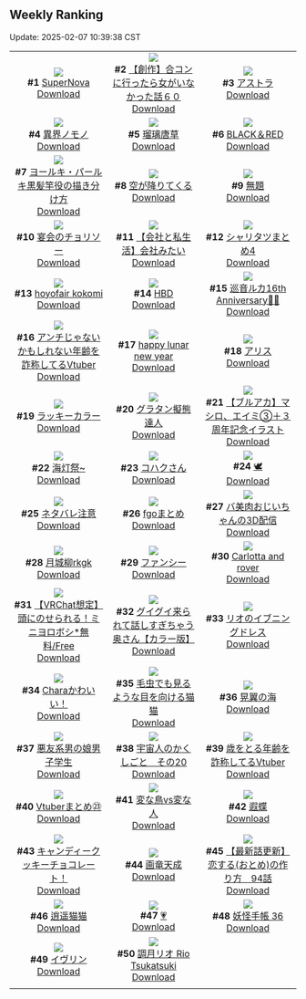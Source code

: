 ## Weekly Ranking
Update: 2025-02-07 10:39:38 CST

|      |      |      |
| :----: | :----: | :----: |
| ![](https://i.pixiv.re/c/240x480/img-master/img/2025/01/31/00/00/07/126730617_p0_master1200.jpg)<br>**#1** [SuperNova](https://www.pixiv.net/artworks/126730617)<br>[Download](https://i.pixiv.re/img-original/img/2025/01/31/00/00/07/126730617_p0.png) | ![](https://i.pixiv.re/c/240x480/img-master/img/2025/01/31/00/00/25/126730717_p0_master1200.jpg)<br>**#2** [【創作】合コンに行ったら女がいなかった話６０](https://www.pixiv.net/artworks/126730717)<br>[Download](https://i.pixiv.re/img-original/img/2025/01/31/00/00/25/126730717_p0.png) | ![](https://i.pixiv.re/c/240x480/img-master/img/2025/01/30/00/00/01/126699913_p0_master1200.jpg)<br>**#3** [アストラ](https://www.pixiv.net/artworks/126699913)<br>[Download](https://i.pixiv.re/img-original/img/2025/01/30/00/00/01/126699913_p0.png) |
| ![](https://i.pixiv.re/c/240x480/img-master/img/2025/01/31/00/00/18/126730685_p0_master1200.jpg)<br>**#4** [異界ノモノ](https://www.pixiv.net/artworks/126730685)<br>[Download](https://i.pixiv.re/img-original/img/2025/01/31/00/00/18/126730685_p0.jpg) | ![](https://i.pixiv.re/c/240x480/img-master/img/2025/02/01/00/47/39/126764728_p0_master1200.jpg)<br>**#5** [瑠璃唐草](https://www.pixiv.net/artworks/126764728)<br>[Download](https://i.pixiv.re/img-original/img/2025/02/01/00/47/39/126764728_p0.jpg) | ![](https://i.pixiv.re/c/240x480/img-master/img/2025/01/30/00/00/07/126699946_p0_master1200.jpg)<br>**#6** [BLACK＆RED](https://www.pixiv.net/artworks/126699946)<br>[Download](https://i.pixiv.re/img-original/img/2025/01/30/00/00/07/126699946_p0.jpg) |
| ![](https://i.pixiv.re/c/240x480/img-master/img/2025/01/31/18/05/43/126749373_p0_master1200.jpg)<br>**#7** [ヨールキ・パールキ黒髪竿役の描き分け方](https://www.pixiv.net/artworks/126749373)<br>[Download](https://i.pixiv.re/img-original/img/2025/01/31/18/05/43/126749373_p0.jpg) | ![](https://i.pixiv.re/c/240x480/img-master/img/2025/01/30/00/00/27/126700069_p0_master1200.jpg)<br>**#8** [空が降りてくる](https://www.pixiv.net/artworks/126700069)<br>[Download](https://i.pixiv.re/img-original/img/2025/01/30/00/00/27/126700069_p0.png) | ![](https://i.pixiv.re/c/240x480/img-master/img/2025/01/31/01/46/41/126733954_p0_master1200.jpg)<br>**#9** [無題](https://www.pixiv.net/artworks/126733954)<br>[Download](https://i.pixiv.re/img-original/img/2025/01/31/01/46/41/126733954_p0.jpg) |
| ![](https://i.pixiv.re/c/240x480/img-master/img/2025/02/01/07/30/02/126771268_p0_master1200.jpg)<br>**#10** [宴会のチョリソー](https://www.pixiv.net/artworks/126771268)<br>[Download](https://i.pixiv.re/img-original/img/2025/02/01/07/30/02/126771268_p0.jpg) | ![](https://i.pixiv.re/c/240x480/img-master/img/2025/01/31/12/00/18/126742274_p0_master1200.jpg)<br>**#11** [【会社と私生活】会社みたい](https://www.pixiv.net/artworks/126742274)<br>[Download](https://i.pixiv.re/img-original/img/2025/01/31/12/00/18/126742274_p0.jpg) | ![](https://i.pixiv.re/c/240x480/img-master/img/2025/01/31/11/38/19/126741863_p0_master1200.jpg)<br>**#12** [シャリタツまとめ4](https://www.pixiv.net/artworks/126741863)<br>[Download](https://i.pixiv.re/img-original/img/2025/01/31/11/38/19/126741863_p0.jpg) |
| ![](https://i.pixiv.re/c/240x480/img-master/img/2025/01/31/22/01/06/126757480_p0_master1200.jpg)<br>**#13** [hoyofair kokomi](https://www.pixiv.net/artworks/126757480)<br>[Download](https://i.pixiv.re/img-original/img/2025/01/31/22/01/06/126757480_p0.png) | ![](https://i.pixiv.re/c/240x480/img-master/img/2025/01/30/00/00/19/126700018_p0_master1200.jpg)<br>**#14** [HBD](https://www.pixiv.net/artworks/126700018)<br>[Download](https://i.pixiv.re/img-original/img/2025/01/30/00/00/19/126700018_p0.png) | ![](https://i.pixiv.re/c/240x480/img-master/img/2025/01/30/00/00/00/126699907_p0_master1200.jpg)<br>**#15** [巡音ルカ16th Anniversary🎂🎉](https://www.pixiv.net/artworks/126699907)<br>[Download](https://i.pixiv.re/img-original/img/2025/01/30/00/00/00/126699907_p0.jpg) |
| ![](https://i.pixiv.re/c/240x480/img-master/img/2025/01/31/21/04/29/126755341_p0_master1200.jpg)<br>**#16** [アンチじゃないかもしれない年齢を詐称してるVtuber](https://www.pixiv.net/artworks/126755341)<br>[Download](https://i.pixiv.re/img-original/img/2025/01/31/21/04/29/126755341_p0.png) | ![](https://i.pixiv.re/c/240x480/img-master/img/2025/01/31/22/05/00/126757682_p0_master1200.jpg)<br>**#17** [happy lunar new year](https://www.pixiv.net/artworks/126757682)<br>[Download](https://i.pixiv.re/img-original/img/2025/01/31/22/05/00/126757682_p0.png) | ![](https://i.pixiv.re/c/240x480/img-master/img/2025/02/01/21/35/08/126792692_p0_master1200.jpg)<br>**#18** [アリス](https://www.pixiv.net/artworks/126792692)<br>[Download](https://i.pixiv.re/img-original/img/2025/02/01/21/35/08/126792692_p0.png) |
| ![](https://i.pixiv.re/c/240x480/img-master/img/2025/01/31/20/10/02/126753294_p0_master1200.jpg)<br>**#19** [ラッキーカラー](https://www.pixiv.net/artworks/126753294)<br>[Download](https://i.pixiv.re/img-original/img/2025/01/31/20/10/02/126753294_p0.jpg) | ![](https://i.pixiv.re/c/240x480/img-master/img/2025/01/31/20/30/03/126753971_p0_master1200.jpg)<br>**#20** [グラタン擬態達人](https://www.pixiv.net/artworks/126753971)<br>[Download](https://i.pixiv.re/img-original/img/2025/01/31/20/30/03/126753971_p0.png) | ![](https://i.pixiv.re/c/240x480/img-master/img/2025/01/31/00/07/48/126731284_p0_master1200.jpg)<br>**#21** [【ブルアカ】マシロ、エイミ③＋３周年記念イラスト](https://www.pixiv.net/artworks/126731284)<br>[Download](https://i.pixiv.re/img-original/img/2025/01/31/00/07/48/126731284_p0.jpg) |
| ![](https://i.pixiv.re/c/240x480/img-master/img/2025/01/31/00/29/13/126731977_p0_master1200.jpg)<br>**#22** [海灯祭~](https://www.pixiv.net/artworks/126731977)<br>[Download](https://i.pixiv.re/img-original/img/2025/01/31/00/29/13/126731977_p0.png) | ![](https://i.pixiv.re/c/240x480/img-master/img/2025/01/30/05/11/28/126706553_p0_master1200.jpg)<br>**#23** [コハクさん](https://www.pixiv.net/artworks/126706553)<br>[Download](https://i.pixiv.re/img-original/img/2025/01/30/05/11/28/126706553_p0.jpg) | ![](https://i.pixiv.re/c/240x480/img-master/img/2025/01/31/00/01/26/126730893_p0_master1200.jpg)<br>**#24** [🕊️](https://www.pixiv.net/artworks/126730893)<br>[Download](https://i.pixiv.re/img-original/img/2025/01/31/00/01/26/126730893_p0.png) |
| ![](https://i.pixiv.re/c/240x480/img-master/img/2025/01/31/11/07/43/126741430_p0_master1200.jpg)<br>**#25** [ネタバレ注意](https://www.pixiv.net/artworks/126741430)<br>[Download](https://i.pixiv.re/img-original/img/2025/01/31/11/07/43/126741430_p0.jpg) | ![](https://i.pixiv.re/c/240x480/img-master/img/2025/01/31/11/43/11/126741933_p0_master1200.jpg)<br>**#26** [fgoまとめ](https://www.pixiv.net/artworks/126741933)<br>[Download](https://i.pixiv.re/img-original/img/2025/01/31/11/43/11/126741933_p0.jpg) | ![](https://i.pixiv.re/c/240x480/img-master/img/2025/02/01/00/02/58/126762749_p0_master1200.jpg)<br>**#27** [バ美肉おじいちゃんの3D配信](https://www.pixiv.net/artworks/126762749)<br>[Download](https://i.pixiv.re/img-original/img/2025/02/01/00/02/58/126762749_p0.jpg) |
| ![](https://i.pixiv.re/c/240x480/img-master/img/2025/01/31/00/00/33/126730751_p0_master1200.jpg)<br>**#28** [月城柳rkgk](https://www.pixiv.net/artworks/126730751)<br>[Download](https://i.pixiv.re/img-original/img/2025/01/31/00/00/33/126730751_p0.png) | ![](https://i.pixiv.re/c/240x480/img-master/img/2025/02/01/03/10/35/126768035_p0_master1200.jpg)<br>**#29** [ファンシー](https://www.pixiv.net/artworks/126768035)<br>[Download](https://i.pixiv.re/img-original/img/2025/02/01/03/10/35/126768035_p0.png) | ![](https://i.pixiv.re/c/240x480/img-master/img/2025/01/31/22/04/02/126757643_p0_master1200.jpg)<br>**#30** [Carlotta and rover](https://www.pixiv.net/artworks/126757643)<br>[Download](https://i.pixiv.re/img-original/img/2025/01/31/22/04/02/126757643_p0.png) |
| ![](https://i.pixiv.re/c/240x480/img-master/img/2025/01/31/17/58/38/126748932_p0_master1200.jpg)<br>**#31** [【VRChat想定】頭にのせられる！ミニヨロボシ*無料/Free](https://www.pixiv.net/artworks/126748932)<br>[Download](https://i.pixiv.re/img-original/img/2025/01/31/17/58/38/126748932_p0.png) | ![](https://i.pixiv.re/c/240x480/img-master/img/2025/01/31/00/07/29/126731273_p0_master1200.jpg)<br>**#32** [グイグイ来られて話しすぎちゃう奥さん【カラー版】](https://www.pixiv.net/artworks/126731273)<br>[Download](https://i.pixiv.re/img-original/img/2025/01/31/00/07/29/126731273_p0.jpg) | ![](https://i.pixiv.re/c/240x480/img-master/img/2025/01/30/18/12/01/126718914_p0_master1200.jpg)<br>**#33** [リオのイブニングドレス](https://www.pixiv.net/artworks/126718914)<br>[Download](https://i.pixiv.re/img-original/img/2025/01/30/18/12/01/126718914_p0.jpg) |
| ![](https://i.pixiv.re/c/240x480/img-master/img/2025/01/31/07/37/53/126738632_p0_master1200.jpg)<br>**#34** [Charaかわいい！](https://www.pixiv.net/artworks/126738632)<br>[Download](https://i.pixiv.re/img-original/img/2025/01/31/07/37/53/126738632_p0.png) | ![](https://i.pixiv.re/c/240x480/img-master/img/2025/01/31/00/11/36/126731432_p0_master1200.jpg)<br>**#35** [毛虫でも見るような目を向ける猫猫](https://www.pixiv.net/artworks/126731432)<br>[Download](https://i.pixiv.re/img-original/img/2025/01/31/00/11/36/126731432_p0.png) | ![](https://i.pixiv.re/c/240x480/img-master/img/2025/01/31/00/00/28/126730734_p0_master1200.jpg)<br>**#36** [晃翼の海](https://www.pixiv.net/artworks/126730734)<br>[Download](https://i.pixiv.re/img-original/img/2025/01/31/00/00/28/126730734_p0.jpg) |
| ![](https://i.pixiv.re/c/240x480/img-master/img/2025/01/31/21/15/21/126755724_p0_master1200.jpg)<br>**#37** [悪友系男の娘男子学生](https://www.pixiv.net/artworks/126755724)<br>[Download](https://i.pixiv.re/img-original/img/2025/01/31/21/15/21/126755724_p0.png) | ![](https://i.pixiv.re/c/240x480/img-master/img/2025/01/31/00/14/23/126731516_p0_master1200.jpg)<br>**#38** [宇宙人のかくしごと　その20](https://www.pixiv.net/artworks/126731516)<br>[Download](https://i.pixiv.re/img-original/img/2025/01/31/00/14/23/126731516_p0.png) | ![](https://i.pixiv.re/c/240x480/img-master/img/2025/01/30/21/31/56/126725262_p0_master1200.jpg)<br>**#39** [歳をとる年齢を詐称してるVtuber](https://www.pixiv.net/artworks/126725262)<br>[Download](https://i.pixiv.re/img-original/img/2025/01/30/21/31/56/126725262_p0.png) |
| ![](https://i.pixiv.re/c/240x480/img-master/img/2025/02/01/00/06/06/126763009_p0_master1200.jpg)<br>**#40** [Vtuberまとめ㉓](https://www.pixiv.net/artworks/126763009)<br>[Download](https://i.pixiv.re/img-original/img/2025/02/01/00/06/06/126763009_p0.jpg) | ![](https://i.pixiv.re/c/240x480/img-master/img/2025/01/31/01/21/49/126733384_p0_master1200.jpg)<br>**#41** [変な鳥vs変な人](https://www.pixiv.net/artworks/126733384)<br>[Download](https://i.pixiv.re/img-original/img/2025/01/31/01/21/49/126733384_p0.jpg) | ![](https://i.pixiv.re/c/240x480/img-master/img/2025/01/31/18/45/44/126750469_p0_master1200.jpg)<br>**#42** [遐蝶](https://www.pixiv.net/artworks/126750469)<br>[Download](https://i.pixiv.re/img-original/img/2025/01/31/18/45/44/126750469_p0.jpg) |
| ![](https://i.pixiv.re/c/240x480/img-master/img/2025/01/31/18/05/49/126749379_p0_master1200.jpg)<br>**#43** [キャンディークッキーチョコレート！](https://www.pixiv.net/artworks/126749379)<br>[Download](https://i.pixiv.re/img-original/img/2025/01/31/18/05/49/126749379_p0.jpg) | ![](https://i.pixiv.re/c/240x480/img-master/img/2025/01/31/07/02/23/126738151_p0_master1200.jpg)<br>**#44** [画竜天成](https://www.pixiv.net/artworks/126738151)<br>[Download](https://i.pixiv.re/img-original/img/2025/01/31/07/02/23/126738151_p0.jpg) | ![](https://i.pixiv.re/c/240x480/img-master/img/2025/01/31/12/23/08/126742773_p0_master1200.jpg)<br>**#45** [【最新話更新】恋する(おとめ)の作り方　94話](https://www.pixiv.net/artworks/126742773)<br>[Download](https://i.pixiv.re/img-original/img/2025/01/31/12/23/08/126742773_p0.png) |
| ![](https://i.pixiv.re/c/240x480/img-master/img/2025/02/02/12/08/10/126796443_p0_master1200.jpg)<br>**#46** [逍遥猫猫](https://www.pixiv.net/artworks/126796443)<br>[Download](https://i.pixiv.re/img-original/img/2025/02/02/12/08/10/126796443_p0.jpg) | ![](https://i.pixiv.re/c/240x480/img-master/img/2025/01/31/18/09/57/126749490_p0_master1200.jpg)<br>**#47** [💗](https://www.pixiv.net/artworks/126749490)<br>[Download](https://i.pixiv.re/img-original/img/2025/01/31/18/09/57/126749490_p0.png) | ![](https://i.pixiv.re/c/240x480/img-master/img/2025/01/31/00/02/25/126730988_p0_master1200.jpg)<br>**#48** [妖怪手帳 36](https://www.pixiv.net/artworks/126730988)<br>[Download](https://i.pixiv.re/img-original/img/2025/01/31/00/02/25/126730988_p0.jpg) |
| ![](https://i.pixiv.re/c/240x480/img-master/img/2025/01/31/00/35/21/126732173_p0_master1200.jpg)<br>**#49** [イヴリン](https://www.pixiv.net/artworks/126732173)<br>[Download](https://i.pixiv.re/img-original/img/2025/01/31/00/35/21/126732173_p0.jpg) | ![](https://i.pixiv.re/c/240x480/img-master/img/2025/01/31/21/16/12/126755755_p0_master1200.jpg)<br>**#50** [調月リオ Rio Tsukatsuki](https://www.pixiv.net/artworks/126755755)<br>[Download](https://i.pixiv.re/img-original/img/2025/01/31/21/16/12/126755755_p0.jpg) |
|      |
